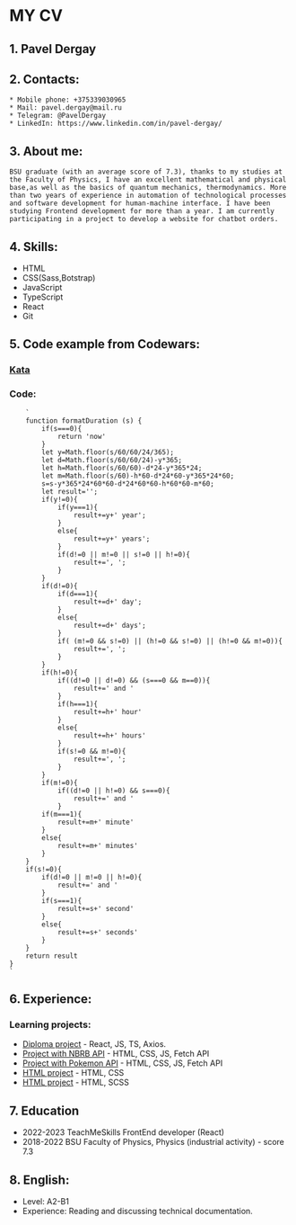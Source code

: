 # MY CV

## 1. Pavel Dergay

## 2. Contacts:
    * Mobile phone: +375339030965
    * Mail: pavel.dergay@mail.ru
    * Telegram: @PavelDergay
    * LinkedIn: https://www.linkedin.com/in/pavel-dergay/

## 3. About me: 
    BSU graduate (with an average score of 7.3), thanks to my studies at the Faculty of Physics, I have an excellent mathematical and physical base,as well as the basics of quantum mechanics, thermodynamics. More than two years of experience in automation of technological processes and software development for human-machine interface. I have been studying Frontend development for more than a year. I am currently participating in a project to develop a website for chatbot orders.

## 4. Skills:
* HTML
* CSS(Sass,Botstrap)
* JavaScript
* TypeScript
* React
* Git

## 5. Сode example from Сodewars:
### [Kata](https://www.codewars.com/kata/52742f58faf5485cae000b9a)
### Code:
        `
        function formatDuration (s) {
            if(s===0){
                return 'now'
            }
            let y=Math.floor(s/60/60/24/365);  
            let d=Math.floor(s/60/60/24)-y*365;  
            let h=Math.floor(s/60/60)-d*24-y*365*24;
            let m=Math.floor(s/60)-h*60-d*24*60-y*365*24*60;
            s=s-y*365*24*60*60-d*24*60*60-h*60*60-m*60;
            let result='';
            if(y!=0){
                if(y===1){
                    result+=y+' year';
                }
                else{
                    result+=y+' years';
                }
                if(d!=0 || m!=0 || s!=0 || h!=0){
                    result+=', ';
                }
            }
            if(d!=0){
                if(d===1){
                    result+=d+' day';
                }
                else{
                    result+=d+' days';
                }
                if( (m!=0 && s!=0) || (h!=0 && s!=0) || (h!=0 && m!=0)){
                    result+=', ';
                }
            }
            if(h!=0){
                if((d!=0 || d!=0) && (s===0 && m==0)){
                    result+=' and '
                }
                if(h===1){
                    result+=h+' hour'
                }
                else{
                    result+=h+' hours'
                }
                if(s!=0 && m!=0){
                    result+=', ';
                }
            }
            if(m!=0){
                if((d!=0 || h!=0) && s===0){
                    result+=' and '
                }
            if(m===1){
                result+=m+' minute'
            }
            else{
                result+=m+' minutes'
            }
        }
        if(s!=0){
            if(d!=0 || m!=0 || h!=0){
                result+=' and '
            }
            if(s===1){
                result+=s+' second'
            }
            else{
                result+=s+' seconds'
            }
        }
        return result
    }
    `

## 6. Experience:
### Learning projects:
* [Diploma project](https://github.com/DergayPavel/Diploma) - React, JS, TS, Axios.
* [Project with NBRB API](https://github.com/DergayPavel/Project_NBRB) - HTML, CSS, JS, Fetch API 
* [Project with Pokemon API](https://github.com/DergayPavel/PokemonPage) - HTML, CSS, JS, Fetch API 
* [HTML project](https://github.com/DergayPavel/ProjectOne) - HTML, CSS
* [HTML project](https://github.com/DergayPavel/ProjectTwo) - HTML, SCSS

## 7. Education
* 2022-2023 TeachMeSkills FrontEnd developer (React)
* 2018-2022 BSU Faculty of Physics, Physics (industrial activity) - score 7.3

## 8. English:
* Level: A2-B1
* Experience: Reading and discussing technical documentation.